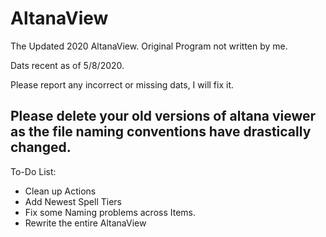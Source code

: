 # AltanaView
The Updated 2020 AltanaView. Original Program not written by me. 

Dats recent as of 5/8/2020. 

Please report any incorrect or missing dats, I will fix it.

## Please delete your old versions of altana viewer as the file naming conventions have drastically changed.

To-Do List:
* Clean up Actions
* Add Newest Spell Tiers
* Fix some Naming problems across Items.
* Rewrite the entire AltanaView
